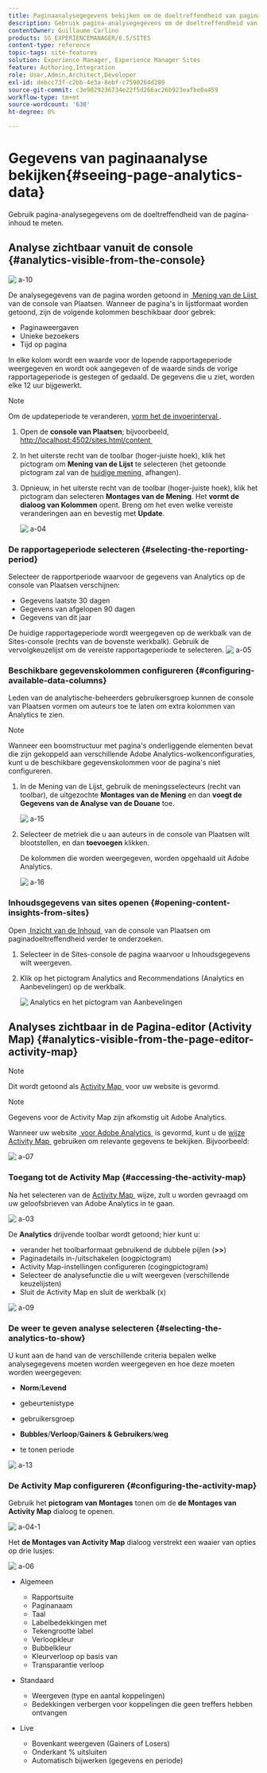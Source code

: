 ```yaml
---
title: Paginaanalysegegevens bekijken om de doeltreffendheid van pagina-inhoud te meten
description: Gebruik pagina-analysegegevens om de doeltreffendheid van de pagina-inhoud te meten
contentOwner: Guillaume Carlino
products: SG_EXPERIENCEMANAGER/6.5/SITES
content-type: reference
topic-tags: site-features
solution: Experience Manager, Experience Manager Sites
feature: Authoring,Integration
role: User,Admin,Architect,Developer
exl-id: debcc73f-c2bb-4e3a-8ebf-c7590264d289
source-git-commit: c3e9029236734e22f5d266ac26b923eafbe0a459
workflow-type: tm+mt
source-wordcount: '638'
ht-degree: 0%

---
```


# Gegevens van paginaanalyse bekijken{#seeing-page-analytics-data}

Gebruik pagina-analysegegevens om de doeltreffendheid van de pagina-inhoud te meten.

## Analyse zichtbaar vanuit de console {#analytics-visible-from-the-console}

![&#x200B; a-10 &#x200B;](assets/aa-10.png)

De analysegegevens van de pagina worden getoond in [&#x200B; Mening van de Lijst &#x200B;](/help/sites-authoring/basic-handling.md#list-view) van de console van Plaatsen. Wanneer de pagina&#39;s in lijstformaat worden getoond, zijn de volgende kolommen beschikbaar door gebrek:

* Paginaweergaven
* Unieke bezoekers
* Tijd op pagina

In elke kolom wordt een waarde voor de lopende rapportageperiode weergegeven en wordt ook aangegeven of de waarde sinds de vorige rapportageperiode is gestegen of gedaald. De gegevens die u ziet, worden elke 12 uur bijgewerkt.

>[!NOTE]
>
>Om de updateperiode te veranderen, [&#x200B; vorm het de invoerinterval &#x200B;](/help/sites-administering/adobeanalytics-connect.md#configuring-the-import-interval).

1. Open de **console van Plaatsen**; bijvoorbeeld, [&#x200B; http://localhost:4502/sites.html/content &#x200B;](http://localhost:4502/sites.html/content)
1. In het uiterste recht van de toolbar (hoger-juiste hoek), klik het pictogram om **Mening van de Lijst** te selecteren (het getoonde pictogram zal van de [&#x200B; huidige mening &#x200B;](/help/sites-authoring/basic-handling.md#viewing-and-selecting-resources) afhangen).

1. Opnieuw, in het uiterste recht van de toolbar (hoger-juiste hoek), klik het pictogram dan selecteren **Montages van de Mening**. Het **vormt de dialoog van Kolommen** opent. Breng om het even welke vereiste veranderingen aan en bevestig met **Update**.

   ![&#x200B; a-04 &#x200B;](assets/aa-04.png)

### De rapportageperiode selecteren {#selecting-the-reporting-period}

Selecteer de rapportperiode waarvoor de gegevens van Analytics op de console van Plaatsen verschijnen:

* Gegevens laatste 30 dagen
* Gegevens van afgelopen 90 dagen
* Gegevens van dit jaar

De huidige rapportageperiode wordt weergegeven op de werkbalk van de Sites-console (rechts van de bovenste werkbalk). Gebruik de vervolgkeuzelijst om de vereiste rapportageperiode te selecteren.
![&#x200B; a-05 &#x200B;](assets/aa-05.png)

### Beschikbare gegevenskolommen configureren {#configuring-available-data-columns}

Leden van de analytische-beheerders gebruikersgroep kunnen de console van Plaatsen vormen om auteurs toe te laten om extra kolommen van Analytics te zien.

>[!NOTE]
>
>Wanneer een boomstructuur met pagina&#39;s onderliggende elementen bevat die zijn gekoppeld aan verschillende Adobe Analytics-wolkenconfiguraties, kunt u de beschikbare gegevenskolommen voor de pagina&#39;s niet configureren.

1. In de Mening van de Lijst, gebruik de meningsselecteurs (recht van toolbar), de uitgezochte **Montages van de Mening** en dan **voegt de Gegevens van de Analyse van de Douane** toe.

   ![&#x200B; a-15 &#x200B;](assets/aa-15.png)

1. Selecteer de metriek die u aan auteurs in de console van Plaatsen wilt blootstellen, en dan **toevoegen** klikken.

   De kolommen die worden weergegeven, worden opgehaald uit Adobe Analytics.

   ![&#x200B; a-16 &#x200B;](assets/aa-16.png)

### Inhoudsgegevens van sites openen {#opening-content-insights-from-sites}

Open [&#x200B; Inzicht van de Inhoud &#x200B;](/help/sites-authoring/content-insights.md) van de console van Plaatsen om paginadoeltreffendheid verder te onderzoeken.

1. Selecteer in de Sites-console de pagina waarvoor u Inhoudsgegevens wilt weergeven.
1. Klik op het pictogram Analytics and Recommendations (Analytics en Aanbevelingen) op de werkbalk.

   ![&#x200B; Analytics en het pictogram van Aanbevelingen &#x200B;](do-not-localize/chlimage_1-16a.png)

## Analyses zichtbaar in de Pagina-editor (Activity Map) {#analytics-visible-from-the-page-editor-activity-map}

>[!NOTE]
>
>Dit wordt getoond als [&#x200B; Activity Map &#x200B;](/help/sites-administering/adobeanalytics-connect.md#configuring-for-the-activity-map) voor uw website is gevormd.

>[!NOTE]
>
>Gegevens voor de Activity Map zijn afkomstig uit Adobe Analytics.

Wanneer uw website [&#x200B; voor Adobe Analytics &#x200B;](/help/sites-administering/adobeanalytics-connect.md) is gevormd, kunt u de [&#x200B; wijze Activity Map &#x200B;](/help/sites-authoring/author-environment-tools.md#page-modes) gebruiken om relevante gegevens te bekijken. Bijvoorbeeld:

![&#x200B; a-07 &#x200B;](assets/aa-07.png)

### Toegang tot de Activity Map {#accessing-the-activity-map}

Na het selecteren van de [&#x200B; Activity Map &#x200B;](/help/sites-authoring/author-environment-tools.md#page-modes) wijze, zult u worden gevraagd om uw geloofsbrieven van Adobe Analytics in te gaan.

![&#x200B; a-03 &#x200B;](assets/aa-03.png)

De **Analytics** drijvende toolbar wordt getoond; hier kunt u:

* verander het toolbarformaat gebruikend de dubbele pijlen (**>>**)
* Paginadetails in-/uitschakelen (oogpictogram)
* Activity Map-instellingen configureren (cogingpictogram)
* Selecteer de analysefunctie die u wilt weergeven (verschillende keuzelijsten)
* Sluit de Activity Map en sluit de werkbalk (x)

![&#x200B; a-09 &#x200B;](assets/aa-09.png)

### De weer te geven analyse selecteren {#selecting-the-analytics-to-show}

U kunt aan de hand van de verschillende criteria bepalen welke analysegegevens moeten worden weergegeven en hoe deze moeten worden weergegeven:

* **Norm**/**Levend**

* gebeurtenistype
* gebruikersgroep
* **Bubbles**/**Verloop**/**Gainers &amp; Gebruikers**/**weg**

* te tonen periode

![&#x200B; a-13 &#x200B;](assets/aa-13.png)

### De Activity Map configureren {#configuring-the-activity-map}

Gebruik het **pictogram van Montages** tonen om de **de Montages van Activity Map** dialoog te openen.

![&#x200B; a-04-1 &#x200B;](assets/aa-04-1.png)

Het **de Montages van Activity Map** dialoog verstrekt een waaier van opties op drie lusjes:

![&#x200B; a-06 &#x200B;](assets/aa-06.png)

* Algemeen

   * Rapportsuite
   * Paginanaam
   * Taal
   * Labelbedekkingen met
   * Tekengrootte label
   * Verloopkleur
   * Bubbelkleur
   * Kleurverloop op basis van
   * Transparantie verloop

* Standaard

   * Weergeven (type en aantal koppelingen)
   * Bedekkingen verbergen voor koppelingen die geen treffers hebben ontvangen

* Live

   * Bovenkant weergeven (Gainers of Losers)
   * Onderkant % uitsluiten
   * Automatisch bijwerken (gegevens en periode)
